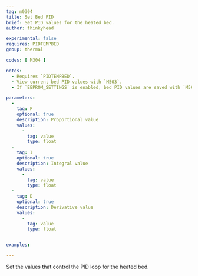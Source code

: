```yaml
---
tag: m0304
title: Set Bed PID
brief: Set PID values for the heated bed.
author: thinkyhead

experimental: false
requires: PIDTEMPBED
group: thermal

codes: [ M304 ]

notes:
  - Requires `PIDTEMPBED`.
  - View current bed PID values with `M503`.
  - If `EEPROM_SETTINGS` is enabled, bed PID values are saved with `M500`, loaded with `M501`, and reset with `M502`.

parameters:
  -
    tag: P
    optional: true
    description: Proportional value
    values:
      -
        tag: value
        type: float
  -
    tag: I
    optional: true
    description: Integral value
    values:
      -
        tag: value
        type: float
  -
    tag: D
    optional: true
    description: Derivative value
    values:
      -
        tag: value
        type: float


examples:

---
```


Set the values that control the PID loop for the heated bed.
